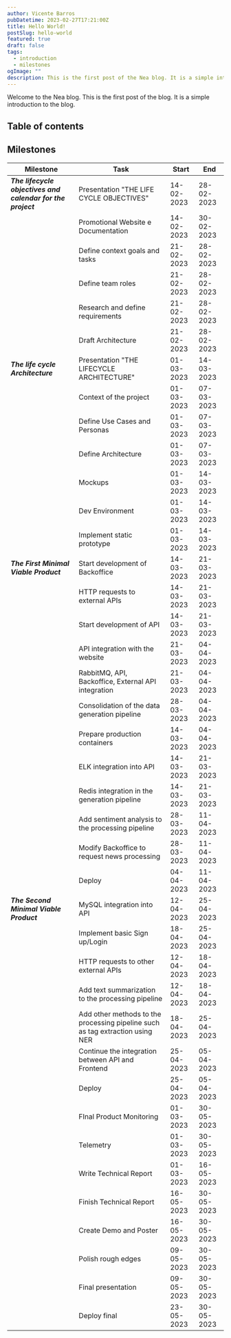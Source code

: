 ```yaml
---
author: Vicente Barros
pubDatetime: 2023-02-27T17:21:00Z
title: Hello World!
postSlug: hello-world
featured: true
draft: false
tags:
  - introduction
  - milestones
ogImage: ""
description: This is the first post of the Nea blog. It is a simple introduction to the blog.
---
```


Welcome to the Nea blog. This is the first post of the blog. It is a simple introduction to the blog.

## Table of contents

## Milestones

| Milestone                                                   | Task                                                                          | Start      | End        |
| ----------------------------------------------------------- | ----------------------------------------------------------------------------- | ---------- | ---------- |
| **_The lifecycle objectives and calendar for the project_** | Presentation "THE LIFE CYCLE OBJECTIVES"                                      | 14-02-2023 | 28-02-2023 |
|                                                             | Promotional Website e Documentation                                           | 14-02-2023 | 30-02-2023 |
|                                                             | Define context goals and tasks                                                | 21-02-2023 | 28-02-2023 |
|                                                             | Define team roles                                                             | 21-02-2023 | 28-02-2023 |
|                                                             | Research and define requirements                                              | 21-02-2023 | 28-02-2023 |
|                                                             | Draft Architecture                                                            | 21-02-2023 | 28-02-2023 |
| **_The life cycle Architecture_**                           | Presentation "THE LIFECYCLE ARCHITECTURE"                                     | 01-03-2023 | 14-03-2023 |
|                                                             | Context of the project                                                        | 01-03-2023 | 07-03-2023 |
|                                                             | Define Use Cases and Personas                                                 | 01-03-2023 | 07-03-2023 |
|                                                             | Define Architecture                                                           | 01-03-2023 | 07-03-2023 |
|                                                             | Mockups                                                                       | 01-03-2023 | 14-03-2023 |
|                                                             | Dev Environment                                                               | 01-03-2023 | 14-03-2023 |
|                                                             | Implement static prototype                                                    | 01-03-2023 | 14-03-2023 |
| **_The First Minimal Viable Product_**                      | Start development of Backoffice                                               | 14-03-2023 | 21-03-2023 |
|                                                             | HTTP requests to external APIs                                                | 14-03-2023 | 21-03-2023 |
|                                                             | Start development of API                                                      | 14-03-2023 | 21-03-2023 |
|                                                             | API integration with the website                                              | 21-03-2023 | 04-04-2023 |
|                                                             | RabbitMQ, API, Backoffice, External API integration                           | 21-03-2023 | 04-04-2023 |
|                                                             | Consolidation of the data generation pipeline                                 | 28-03-2023 | 04-04-2023 |
|                                                             | Prepare production containers                                                 | 14-03-2023 | 04-04-2023 |
|                                                             | ELK integration into API                                                      | 14-03-2023 | 21-03-2023 |
|                                                             | Redis integration in the generation pipeline                                  | 14-03-2023 | 21-03-2023 |
|                                                             | Add sentiment analysis to the processing pipeline                             | 28-03-2023 | 11-04-2023 |
|                                                             | Modify Backoffice to request news processing                                  | 28-03-2023 | 11-04-2023 |
|                                                             | Deploy                                                                        | 04-04-2023 | 11-04-2023 |
| **_The Second Minimal Viable Product_**                     | MySQL integration into API                                                    | 12-04-2023 | 25-04-2023 |
|                                                             | Implement basic Sign up/Login                                                 | 18-04-2023 | 25-04-2023 |
|                                                             | HTTP requests to other external APIs                                          | 12-04-2023 | 18-04-2023 |
|                                                             | Add text summarization to the processing pipeline                             | 12-04-2023 | 18-04-2023 |
|                                                             | Add other methods to the processing pipeline such as tag extraction using NER | 18-04-2023 | 25-04-2023 |
|                                                             | Continue the integration between API and Frontend                             | 25-04-2023 | 05-04-2023 |
|                                                             | Deploy                                                                        | 25-04-2023 | 05-04-2023 |
|                                                             | FInal Product Monitoring                                                      | 01-03-2023 | 30-05-2023 |
|                                                             | Telemetry                                                                     | 01-03-2023 | 30-05-2023 |
|                                                             | Write Technical Report                                                        | 01-03-2023 | 16-05-2023 |
|                                                             | Finish Technical Report                                                       | 16-05-2023 | 30-05-2023 |
|                                                             | Create Demo and Poster                                                        | 16-05-2023 | 30-05-2023 |
|                                                             | Polish rough edges                                                            | 09-05-2023 | 30-05-2023 |
|                                                             | Final presentation                                                            | 09-05-2023 | 30-05-2023 |
|                                                             | Deploy final                                                                  | 23-05-2023 | 30-05-2023 |
